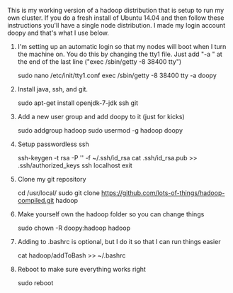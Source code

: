 This is my working version of a hadoop distribution that is setup to run my own cluster.  If you do a fresh install of Ubuntu 14.04 and then follow these instructions you'll have a single node distribution.  I made my login account doopy and that's what I use below.

1) I'm setting up an automatic login so that my nodes will boot when I turn the machine on.  You do this by changing the tty1 file.  Just add "-a <username>" at the end of the last line ("exec /sbin/getty -8 38400 tty")

    sudo nano /etc/init/tty1.conf 
    exec /sbin/getty -8 38400 tty -a doopy
    
2) Install java, ssh, and git.

    sudo apt-get install openjdk-7-jdk ssh git
    
3) Add a new user group and add doopy to it (just for kicks)

    sudo addgroup hadoop
    sudo usermod -g hadoop doopy
    
4) Setup passwordless ssh

    ssh-keygen -t rsa -P '' -f ~/.ssh/id_rsa
    cat .ssh/id_rsa.pub >> .ssh/authorized_keys
    ssh localhost
    exit
    
5) Clone my git repository

    cd /usr/local/
    sudo git clone https://github.com/lots-of-things/hadoop-compiled.git hadoop

6) Make yourself own the hadoop folder so you can change things 

    sudo chown -R doopy:hadoop hadoop
    
7) Adding to .bashrc is optional, but I do it so that I can run things easier

    cat hadoop/addToBash >> ~/.bashrc
    
8) Reboot to make sure everything works right

    sudo reboot
